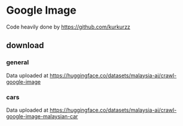 # Google Image

Code heavily done by https://github.com/kurkurzz

## download

### general

Data uploaded at https://huggingface.co/datasets/malaysia-ai/crawl-google-image

### cars

Data uploaded at https://huggingface.co/datasets/malaysia-ai/crawl-google-image-malaysian-car
